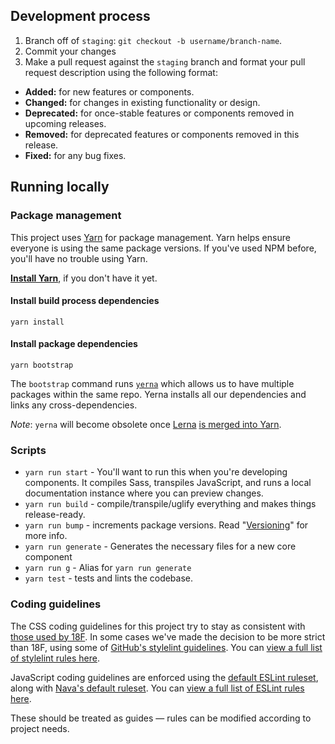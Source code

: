 ## Development process

1. Branch off of `staging`: `git checkout -b username/branch-name`.
1. Commit your changes
1. Make a pull request against the `staging` branch and format your pull request description using the following format:
  - **Added:** for new features or components.
  - **Changed:** for changes in existing functionality or design.
  - **Deprecated:** for once-stable features or components removed in upcoming releases.
  - **Removed:** for deprecated features or components removed in this release.
  - **Fixed:** for any bug fixes.

## Running locally

### Package management

This project uses [Yarn](https://yarnpkg.com/) for package management. Yarn helps ensure everyone is using the same package versions. If you've used NPM before, you'll have no trouble using Yarn.

[**Install Yarn**](https://yarnpkg.com/docs/install), if you don't have it yet.

#### Install build process dependencies

```
yarn install
```

#### Install package dependencies

```
yarn bootstrap
```

The `bootstrap` command runs [`yerna`](https://github.com/palantir/yerna) which allows us to have multiple packages within the same repo. Yerna installs all our dependencies and links any cross-dependencies.

_Note_: `yerna` will become obsolete once [Lerna](https://lernajs.io/) [is merged into Yarn](https://github.com/yarnpkg/yarn/issues/946#issuecomment-264597575).

### Scripts

- `yarn run start` - You'll want to run this when you're developing components. It compiles Sass, transpiles JavaScript, and runs a local documentation instance where you can preview changes.
- `yarn run build` - compile/transpile/uglify everything and makes things release-ready.
- `yarn run bump` - increments package versions. Read "[Versioning](https://github.com/CMSgov/design-system/wiki/Versioning)" for more info.
- `yarn run generate` - Generates the necessary files for a new core component
- `yarn run g` - Alias for `yarn run generate`
- `yarn test` - tests and lints the codebase.

### Coding guidelines

The CSS coding guidelines for this project try to stay as consistent with [those used by 18F](https://github.com/18F/stylelint-rules). In some cases we've made the decision to be more strict than 18F, using some of [GitHub's stylelint guidelines](https://github.com/primer/stylelint-config-primer). You can [view a full list of stylelint rules here](https://stylelint.io/user-guide/rules).

JavaScript coding guidelines are enforced using the [default ESLint ruleset](https://github.com/eslint/eslint/blob/master/conf/eslint.json), along with [Nava's default ruleset](https://github.com/navahq/eslint-config-nava). You can [view a full list of ESLint rules here](http://eslint.org/docs/rules/).

These should be treated as guides — rules can be modified according to project needs.
